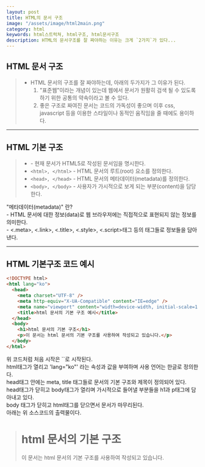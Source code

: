 ```yaml
---
layout: post
title: HTML의 문서 구조
image: "/assets/image/html2main.png"
category: html
keywords: html스트럭쳐, html구조, html문서구조
description: HTML의 문서구조를 잘 짜야하는 이유는 크게 `2가지`가 있다...
---
```


<h2 class="posth2"> HTML 문서 구조 </h2>

> - HTML 문서의 구조를 잘 짜야하는데, 아래의 두가지가 그 이유가 된다.
>   1. "표준웹"이라는 개념이 있는데 웹에서 문서가 원활히 검색 될 수 있도록 하기 위한 공통의 약속이라고 볼 수 있다.
>   2. 좋은 구조로 짜여진 문서는 코드의 가독성이 좋으며 이후 css, javascript 등을 이용한 스타일이나 동적인 움직임을 줄 때에도 용이하다.

<hr>

<h2 class="posth2">HTML 기본 구조</h2>

> - <!DOCTYPE html> - 현재 문서가 HTML5로 작성된 문서임을 명시한다.
> - `<html>, </html>` - HTML 문서의 루트(root) 요소를 정의한다.
> - `<head>, </head>` - HTML 문서의 메타데이터(metadata)를 정의한다.
> - `<body>, </body>` - 사용자가 가시적으로 보게 되는 부분(content)을 담당한다.

<p class="pafterhr">
"메타데이터(metadata)" 란?<br>
- HTML 문서에 대한 정보(data)로 웹 브라우저에는 직접적으로 표현되지 않는 정보를 의미한다.<br>
- <.meta>,  <.link>,  <.title>, <.style>, <.script>태그 등의 태그들로 정보들을 담아낸다.
</p>

<hr>

<h2 class="posth2">HTML 기본구조 코드 예시</h2>

```html
<!DOCTYPE html>
<html lang="ko">
  <head>
    <meta charset="UTF-8" />
    <meta http-equiv="X-UA-Compatible" content="IE=edge" />
    <meta name="viewport" content="width=device-width, initial-scale=1.0" />
    <title>html 문서의 기본 구조 예시</title>
  </head>
  <body>
    <h1>html 문서의 기본 구조</h1>
    <p>이 문서는 html 문서의 기본 구조를 사용하여 작성되고 있습니다.</p>
  </body>
</html>
```

<p class="pafterhr">
위 코드처럼 처음 시작은 `<!DOCTYPE html>`로 시작된다.<br>
html태그가 열리고 'lang="ko"' 라는 속성과 값을 부여하며 사용 언어는 한글로 정의한다.   <br>
head태그 안에는 meta, title 태그들로 문서의 기본 구조와 제목이 정의되어 있다.<br>
head태그가 닫히고 body태그가 열리며 가시적으로 들어낼 부분들을 h1과 p태그에 담아내고 있다.<br>
body 태그가 닫히고 html태그를 닫으면서 문서가 마무리된다.<br>
아래는 위 소스코드의 출력물이다.
</p>

> <h1>html 문서의 기본 구조</h1>
> <p>이 문서는 html 문서의 기본 구조를 사용하여 작성되고 있습니다.</p>
